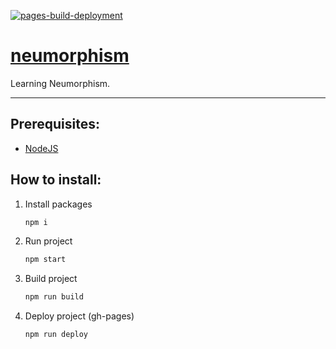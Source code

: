 [![pages-build-deployment](https://github.com/dudushy/neumorphism/actions/workflows/pages/pages-build-deployment/badge.svg?branch=gh-pages)](https://github.com/dudushy/neumorphism/actions/workflows/pages/pages-build-deployment)

# [neumorphism](https://dudushy.github.io/neumorphism/)
Learning Neumorphism.

---
## Prerequisites:
- [NodeJS](https://nodejs.org/)

## How to install:
1. Install packages
    ```bash
    npm i
    ```
2. Run project
    ```bash
    npm start
    ```
3. Build project
    ```bash
    npm run build
    ```
4. Deploy project (gh-pages)
    ```bash
    npm run deploy
    ```
